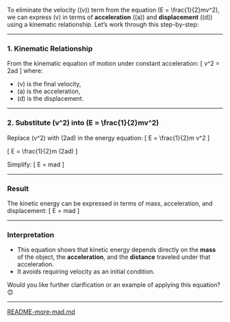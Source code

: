 To eliminate the velocity (\(v\)) term from the equation \(E = \frac{1}{2}mv^2\), we can express \(v\) in terms of **acceleration** (\(a\)) and **displacement** (\(d\)) using a kinematic relationship. Let’s work through this step-by-step:

---

### **1. Kinematic Relationship**
From the kinematic equation of motion under constant acceleration:
\[
v^2 = 2ad
\]
where:
- \(v\) is the final velocity,
- \(a\) is the acceleration,
- \(d\) is the displacement.

---

### **2. Substitute \(v^2\) into \(E = \frac{1}{2}mv^2\)**
Replace \(v^2\) with \(2ad\) in the energy equation:
\[
E = \frac{1}{2}m v^2
\]

\[
E = \frac{1}{2}m (2ad)
\]

Simplify:
\[
E = mad
\]

---

### **Result**
The kinetic energy can be expressed in terms of mass, acceleration, and displacement:
\[
E = mad
\]

---

### **Interpretation**
- This equation shows that kinetic energy depends directly on the **mass** of the object, the **acceleration**, and the **distance** traveled under that acceleration.
- It avoids requiring velocity as an initial condition.

Would you like further clarification or an example of applying this equation? 😊


---

[README-more-mad.md](https://t2m.io/MqhBDkA)
